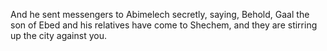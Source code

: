 And he sent messengers to Abimelech secretly, saying, Behold, Gaal the son of Ebed and his relatives have come to Shechem, and they are stirring up the city against you.
